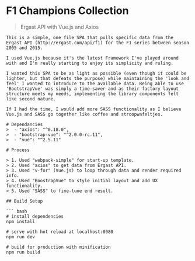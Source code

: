 # F1 Champions Collection

> Ergast API with Vue.js and Axios

```
This is a simple, one file SPA that pulls specific data from the Ergast API (http://ergast.com/api/f1) for the F1 series between season 2005 and 2015.

I used Vue.js because it's the latest Framework I've played around with and I'm really starting to enjoy its simplicity and ruling. 

I wanted this SPA to be as light as possible (even though it could be lighter, but that defeats the purpose) while maintaining the 'look and feel' I wanted to introduce to the available data. Being able to use 'BootstrapVue' was simply a time-saver and as their factory layout structure meets my needs, implementing the library components felt like second nature.

If I had the time, I would add more SASS functionality as I believe Vue.js and SASS go together like coffee and stroopwafeltjes.

# Dependancies
>  - "axios": "^0.18.0",
>  - "bootstrap-vue": "^2.0.0-rc.11",
>  - "vue": "^2.5.11"

# Process

> 1. Used "webpack-simple" for start-up template.
> 2. Used "axios" to get data from Ergast API.
> 3. Used "v-for" (Vue.js) to loop through data and render required info.
> 4. Used "BoostrapVue" to style initial layout and add UX functionality.
> 5. Used "SASS" to fine-tune end result.

## Build Setup

``` bash
# install dependencies
npm install

# serve with hot reload at localhost:8080
npm run dev

# build for production with minification
npm run build
```

